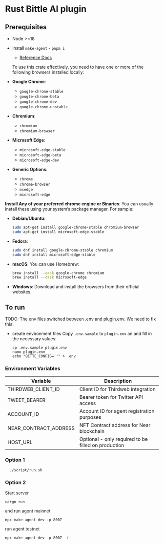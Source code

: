 # Rust Bittle AI plugin

## Prerequisites

- Node >=18
- Install `make-agent` - `pnpm i`
  - [Reference Docs](https://docs.bitte.ai/agents/quick-start)

  To use this crate effectively, you need to have one or more of the following browsers installed locally:

- **Google Chrome**:
  - `google-chrome-stable`
  - `google-chrome-beta`
  - `google-chrome-dev`
  - `google-chrome-unstable`

- **Chromium**:
  - `chromium`
  - `chromium-browser`

- **Microsoft Edge**:
  - `microsoft-edge-stable`
  - `microsoft-edge-beta`
  - `microsoft-edge-dev`

- **Generic Options**:
  - `chrome`
  - `chrome-browser`
  - `msedge`
  - `microsoft-edge`


**Install Any of your preferred chrome engine or Binaries**: You can usually install these using your system’s package manager. For sample:

  - **Debian/Ubuntu**:

    ```bash
    sudo apt-get install google-chrome-stable chromium-browser
    sudo apt-get install microsoft-edge-stable
    ```

  - **Fedora**:

    ```bash
    sudo dnf install google-chrome-stable chromium
    sudo dnf install microsoft-edge-stable
    ```

  - **macOS**: You can use Homebrew:

    ```bash
    brew install --cask google-chrome chromium
    brew install --cask microsoft-edge
    ```

  - **Windows**: Download and install the browsers from their official websites.


## To run

TODO: The env files switched between .env and plugin.env. We need to fix this.

- create environment files
  Copy `.env.sample` to `plugin.env` an and fill in the necessary values:
    ```
    cp .env.sample plugin.env
    nano plugin.env
    echo "BITTE_CONFIG=''" > .env
    ```

### Environment Variables

| Variable | Description |
|----------|-------------|
| THIRDWEB_CLIENT_ID | Client ID for Thirdweb integration |
| TWEET_BEARER | Bearer token for Twitter API access |
| ACCOUNT_ID | Account ID for agent registration purposes |
| NEAR_CONTRACT_ADDRESS | NFT Contract address for Near blockchain |
| HOST_URL | Optional - only required to be filled on production|



### Option 1

```
  ./script/run.sh
```

### Option 2

Start server

```
cargo run
```
and
run agent mainnet

```
npx make-agent dev -p 8007
```

run agent testnet
```
npx make-agent dev -p 8007 -t
```
